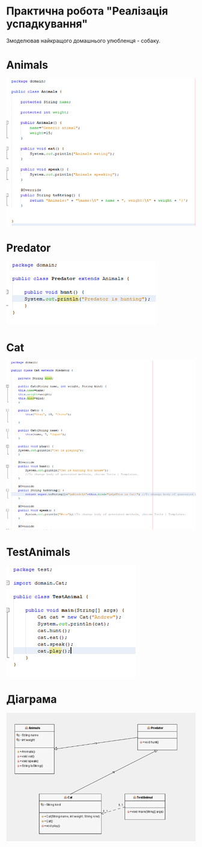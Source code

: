 # Практична робота "Реалізація успадкування"
Змоделював найкращого домашнього улюбленця - собаку.

# Animals 

<img src="https://github.com/ppc-ntu-khpi/35-inheritance-Denys15/blob/master/img/Animals.png"/>

# Predator 

<img src="https://github.com/ppc-ntu-khpi/35-inheritance-Denys15/blob/master/img/Predator.png"/>

# Cat 

<img src="https://github.com/ppc-ntu-khpi/35-inheritance-Denys15/blob/master/img/Cat.png"/>

# TestAnimals

<img src="https://github.com/ppc-ntu-khpi/35-inheritance-Denys15/blob/master/img/TestAnimals.png"/>

# Діаграма
<img src="https://github.com/ppc-ntu-khpi/35-inheritance-Denys15/blob/master/img/Diagram.png"/>


